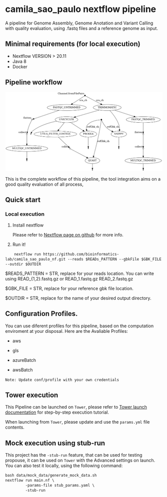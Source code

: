 # camila_sao_paulo nextflow pipeline
A pipeline for Genome Assembly, Genome Anotation and Variant Calling with quality evaluation, using .fastq files and a reference genome as input.

## Minimal requirements (for local execution)

* Nextflow VERSION > 20.11
* Java 8
* Docker

## Pipeline workflow

![dag file](./resources/dag.png)

This is the complete workflow of this pipeline, the tool integration aims on a good quality evaluation of all process, 

## Quick start

### Local execution
1. Install nextflow 

	Please refer to [Nextflow page on github](https://github.com/nextflow-io/nextflow/) for more info.

2. Run it!

```
	nextflow run https://github.com/bioinformatics-lab/camila_sao_paulo_nf.git --reads $READs_PATTERN --gbkFile $GBK_FILE --outdir $OUTDIR

```

$READS_PATTERN = STR, replace for your reads location. You can write using READ_{1,2}.fastq.gz or READ_1.fastq.gz READ_2.fastq.gz 

$GBK_FILE = STR, replace for your reference gbk file location.

$OUTDIR = STR, replace for the name of your desired output directory.

## Configuration Profiles.

You can use diferent profiles for this pipeline, based on the computation enviroment at your disposal. Here are the Avaliable Profiles:

* aws 

* gls

* azureBatch

* awsBatch

`Note: Update conf/profile with your own credentials`

## Tower execution
This Pipeline can be launched on `Tower`, please refer to [Tower launch documentation](https://help.tower.nf/docs/launch/overview/) for step-by-step execution tutorial.

When launching from `Tower`, please update and use the `params.yml` file contents.

## Mock execution using stub-run
This project has the `-stub-run` feature, that can be used for testing propouse, it can be used on `Tower` with the Advanced settings on launch. You can also test it locally, using the following command:

```
bash data/mock_data/generate_mock_data.sh
nextflow run main.nf \
		 -params-file stub_params.yaml \
		 -stub-run
``` 
